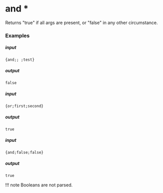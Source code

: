 # and *
		
Returns "true" if all args are present, or "false" in any other circumstance.

### Examples

##### input
```{and;; ;test}```

##### output
```false```


##### input
```{or;first;second}```

##### output
```true```


##### input
```{and;false;false}```

##### output
```true```

!!! note
		Booleans are not parsed.